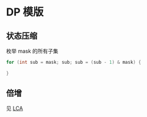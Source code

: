 # DP 模版


## 状态压缩


枚举 mask 的所有子集


```cpp
for (int sub = mask; sub; sub = (sub - 1) & mask) {
  
}
```

## 倍增

见 [LCA](../lca.cpp)